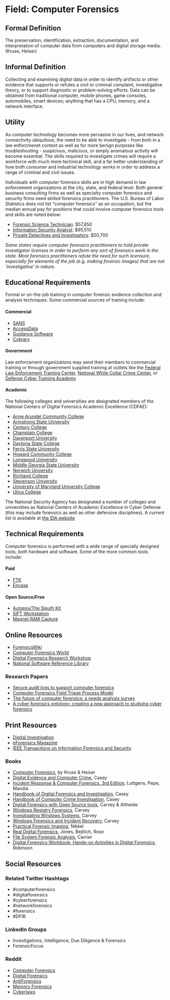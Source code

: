 # Field: Computer Forensics

## Formal Definition

The preservation, identification, extraction, documentation, and interpretation of computer data from computers and digital storage media. (Kruse, Heiser)

## Informal Definition

Collecting and examining digital data in order to identify artifacts or other evidence that supports or refutes a civil or criminal complaint, investigative theory, or to support diagnostic or problem-solving efforts. Data can be obtained from traditional computer, mobile phones, game consoles, automobiles, smart devices; anything that has a CPU, memory, and a network interface.

## Utility

As computer technology becomes more pervasive in our lives, and network connectivity ubiquitous, the need to be able to investigate - from both in a law enforcmenet context as well as for more benign purposes like troubleshooting - suspicious, malicious, or simply anomalous activity will become essential. The skills required to investigate crimes will require a workforce with much more technical skill, and a far better understanding of how both consumer and industrial technology works in order to address a range of criminal and civil issues.

Individuals with computer forensics skills are in high demand in law enforcement organizations at the city, state, and federal level. Both general business consulting firms as well as specialty computer forensics and security firms need skilled forensics practitioners. The U.S. Bureau of Labor Statistics does not list "computer forensics" as an occupation, but the median annual pay for positions that could involve computer forensics tools and skills are noted below:

- [Forensic Science Technician](https://www.bls.gov/ooh/life-physical-and-social-science/forensic-science-technicians.htm): $57,850
- [Information Security Analyst](https://www.bls.gov/ooh/computer-and-information-technology/information-security-analysts.htm): $95,510
- [Private Detectives and Investigators](https://www.bls.gov/ooh/protective-service/private-detectives-and-investigators.htm): $50,700

*Some states require computer forensics practitioners to hold private investigator licenses in order to perform any sort of forensics work in the state. Most forensics practitioners refute the need for such licensure, especially for elements of the job (e.g. making forensic images) that are not 'investigative' in nature.*

## Educational Requirements

Formal or on-the-job training in computer forensic evidence collection and analysis techniques. Some commercial sources of training include:

#### Commercial

- [SANS](https://www.sans.org/)
- [AccessData](https://accessdata.com/training)
- [Guidance Software](https://www.opentext.com/products-and-solutions/services/training-and-learning-services/course-catalogue/encase-training)
- [Cybrary](https://www.cybrary.it/)

#### Government

Law enforcement organizations may send their members to commercial training or through government supplied training at outlets like the [Federal Law Enforcement Training Center](https://www.fletc.gov/training-catalog), [National White Collar Crime Center](http://www.iacpcybercenter.org/investigators/training/), or [Defense Cyber Training Academy](https://www.dc3.mil/cyber-training)

#### Academic

The following colleges and universities are designated members of the National Centers of Digital Forensics Academic Excellence (CDFAE):

- [Anne Arundel Community College](http://www.aacc.edu/)
- [Armstrong State University](https://www.armstrong.edu/)
- [Century College](http://www.century.edu/)
- [Champlain College](http://www.champlain.edu/)
- [Davenport University](http://www.davenport.edu/)
- [Daytona State College](http://www.daytonastate.edu/)
- [Ferris State University](http://www.ferris.edu/)
- [Howard Community College](http://www.howardcc.edu/)
- [Longwood University](http://www.longwood.edu/)
- [Middle Georgia State University](http://www.mga.edu/)
- [Norwich University](http://www.norwich.edu/)
- [Richland College](http://www.richlandcollege.edu/)
- [Stevenson University](http://www.stevenson.edu/)
- [University of Maryland University College](http://www.umuc.edu/)
- [Utica College](http://www.utica.edu/)

The National Security Agency has designated a number of colleges and universities as National Centers of Academic Excellence in Cyber Defense (this may include forensics as well as other defensive disciplines). A current list is available at [the IDA website](https://www.iad.gov/NIETP/reports/cae_designated_institutions.cfm)

## Technical Requirements

Computer forensics is performed with a wide range of specially designed tools, both hardware and software. Some of the more common tools include:

#### Paid
- [FTK](https://accessdata.com/products-services/forensic-toolkit-ftk)
- [Encase](https://www.guidancesoftware.com/)

#### Open Source/Free
- [Autopsy/The Sleuth Kit](https://www.sleuthkit.org/autopsy/)
- [SIFT Workstation](https://digital-forensics.sans.org/community/downloads)
- [Magnet RAM Capture](https://www.magnetforensics.com/computer-forensics/acquiring-memory-with-magnet-ram-capture/)

## Online Resources

- [ForensicsWiki](https://www.forensicswiki.org/wiki/Websites)
- [Computer Forensics World](https://www.computerforensicsworld.com/)
- [Digital Forensics Research Workshop](https://www.forensicswiki.org/wiki/Websites)
- [National Software Reference Library](http://www.nsrl.nist.gov/)

### Research Papers

- [Secure audit logs to support computer forensics](https://dl.acm.org/citation.cfm?id=317089)
- [Computer Forensics Field Triage Process Model](https://commons.erau.edu/jdfsl/vol1/iss2/2/)
- [The future of computer forensics: a needs analysis survey](https://www.sciencedirect.com/science/article/pii/S0167404804000100)
- [A cyber forensics ontology: creating a new approach to studying cyber forensics](https://www.sciencedirect.com/science/article/pii/S1742287606000703)

## Print Resources

- [Digital Investigation](https://www.journals.elsevier.com/digital-investigation)
- [eForensics Magazine](http://eforensicsmag.com/)
- [IEEE Transactions on Information Forensics and Security](http://www.signalprocessingsociety.org/publications/periodicals/forensics/)

### Books

- [Computer Forensics](https://amzn.to/2IbKMHG), by Kruse & Heiser
- [Digital Evidence and Computer Crime](https://amzn.to/2GI6y39), Casey
- [Incident Response & Computer Forensics, 3rd Edition](https://amzn.to/2WZlmjE), Luttgens, Pepe, Mandia
- [Handbook of Digital Forensics and Investigation](https://amzn.to/2X1KFBV), Casey
- [Handbook of Computer Crime Investigation](https://amzn.to/2I6Wm6K), Casey
- [Digital Forensics with Open Source tools](https://amzn.to/2thqRNc), Carvey & Altheide
- [Windows Registry Forensics](https://amzn.to/2N3oary), Carvey
- [Investigating Windows Systems](https://amzn.to/2X4bxkq), Carvey
- [Windows Forensics and Incident Recovery](https://amzn.to/2UXaOzQ), Carvey
- [Practical Forensic Imaging](https://amzn.to/2X38VTZ), Nikkel
- [Real Digital Forensics](https://amzn.to/2X3hqhR), Jones, Bejtlich, Rose
- [File System Forensic Analysis](https://amzn.to/2WYn8S9), Carrier
- [Digital Forensics Workbook: Hands-on Activities in Digital Forensics](https://amzn.to/2DBdvju), Robinson

## Social Resources

### Related Twitter Hashtags

- #computerforensics
- #digitalforensics
- #cyberforensics
- #networkforensics
- #forensics
- #DFIR

### LinkedIn Groups

- Investigations, Intelligence, Due Diligence & Forensics
- ForensicFocus

### Reddit

- [Computer Forensics](https://www.reddit.com/r/computerforensics/)
- [Digital Forensics](https://www.reddit.com/r/digitalforensics/)
- [AntiForensics](https://www.reddit.com/r/antiforensics/)
- [Memory Forensics](https://www.reddit.com/r/memoryforensics/)
- [Cyberlaws](https://www.reddit.com/r/cyberlaws/)